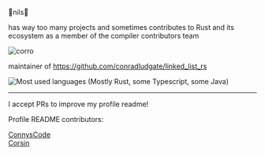 🦀nils🦀

has way too many projects and sometimes contributes to Rust and its ecosystem as a member of the compiler contributors team

![corro](https://user-images.githubusercontent.com/48135649/172237215-4bf60215-2b89-44d2-a9f3-38a56317a028.png)

maintainer of https://github.com/conradludgate/linked_list_rs

![Most used languages (Mostly Rust, some Typescript, some Java)](https://github-readme-stats.vercel.app/api/top-langs/?username=Nilstrieb&theme=tokyonight&langs_count=50&layout=compact)

***
I accept PRs to improve my profile readme!

Profile README contributors:

[ConnysCode](https://github.com/ConnysCode)  
[Corsin](https://github.com/C0RR1T)
